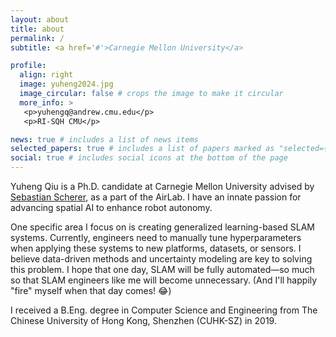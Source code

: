 ```yaml
---
layout: about
title: about
permalink: /
subtitle: <a href='#'>Carnegie Mellon University</a>

profile:
  align: right
  image: yuheng2024.jpg
  image_circular: false # crops the image to make it circular
  more_info: >
   <p>yuhengq@andrew.cmu.edu</p>
   <p>RI-SQH CMU</p>

news: true # includes a list of news items
selected_papers: true # includes a list of papers marked as "selected={true}"
social: true # includes social icons at the bottom of the page
---
```



Yuheng Qiu is a Ph.D. candidate at Carnegie Mellon University advised by [Sebastian Scherer](https://theairlab.org/team/sebastian/), as a part of the AirLab. I have an innate passion for advancing spatial AI to enhance robot autonomy.

One specific area I focus on is creating generalized learning-based SLAM systems. Currently, engineers need to manually tune hyperparameters when applying these systems to new platforms, datasets, or sensors. I believe data-driven methods and uncertainty modeling are key to solving this problem. I hope that one day, SLAM will be fully automated—so much so that SLAM engineers like me will become unnecessary. (And I'll happily "fire" myself when that day comes! 😂)

I received a B.Eng. degree in Computer Science and Engineering from The Chinese University of Hong Kong, Shenzhen (CUHK-SZ) in 2019. 

<!-- {% twitter https://x.com/QiuYuhengQiu maxheight=300 maxwidth=700 limit=1 %} -->
<!-- <a class="twitter-timeline" href="https://twitter.com/QiuYuhengQiu?ref_src=twsrc%5Etfw">Tweets by QiuYuhengQiu</a> <script async src="https://platform.twitter.com/widgets.js" charset="utf-8"></script> -->
<br>
<br>